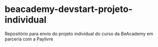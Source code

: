 # beacademy-devstart-projeto-individual
Repositório para envio do projeto individual do curso da BeAcademy em parceria com a Paylivre
